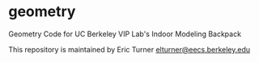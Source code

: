 geometry
========

Geometry Code for UC Berkeley VIP Lab's Indoor Modeling Backpack

This repository is maintained by Eric Turner <elturner@eecs.berkeley.edu>
